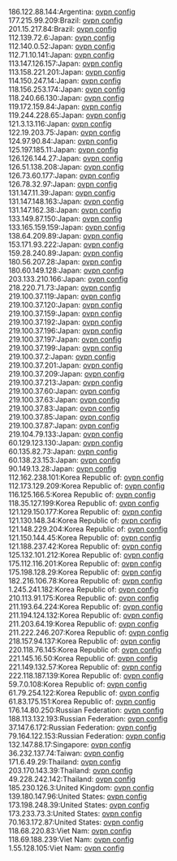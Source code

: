 186.122.88.144:Argentina: [ovpn config](vpn/186_122_88_144.ovpn)  
177.215.99.209:Brazil: [ovpn config](vpn/177_215_99_209.ovpn)  
201.15.217.84:Brazil: [ovpn config](vpn/201_15_217_84.ovpn)  
112.139.72.6:Japan: [ovpn config](vpn/112_139_72_6.ovpn)  
112.140.0.52:Japan: [ovpn config](vpn/112_140_0_52.ovpn)  
112.71.10.141:Japan: [ovpn config](vpn/112_71_10_141.ovpn)  
113.147.126.157:Japan: [ovpn config](vpn/113_147_126_157.ovpn)  
113.158.221.201:Japan: [ovpn config](vpn/113_158_221_201.ovpn)  
114.150.247.14:Japan: [ovpn config](vpn/114_150_247_14.ovpn)  
118.156.253.174:Japan: [ovpn config](vpn/118_156_253_174.ovpn)  
118.240.66.130:Japan: [ovpn config](vpn/118_240_66_130.ovpn)  
119.172.159.84:Japan: [ovpn config](vpn/119_172_159_84.ovpn)  
119.244.228.65:Japan: [ovpn config](vpn/119_244_228_65.ovpn)  
121.3.13.116:Japan: [ovpn config](vpn/121_3_13_116.ovpn)  
122.19.203.75:Japan: [ovpn config](vpn/122_19_203_75.ovpn)  
124.97.90.84:Japan: [ovpn config](vpn/124_97_90_84.ovpn)  
125.197.185.11:Japan: [ovpn config](vpn/125_197_185_11.ovpn)  
126.126.144.27:Japan: [ovpn config](vpn/126_126_144_27.ovpn)  
126.51.138.208:Japan: [ovpn config](vpn/126_51_138_208.ovpn)  
126.73.60.177:Japan: [ovpn config](vpn/126_73_60_177.ovpn)  
126.78.32.97:Japan: [ovpn config](vpn/126_78_32_97.ovpn)  
131.147.11.39:Japan: [ovpn config](vpn/131_147_11_39.ovpn)  
131.147.148.163:Japan: [ovpn config](vpn/131_147_148_163.ovpn)  
131.147.162.38:Japan: [ovpn config](vpn/131_147_162_38.ovpn)  
133.149.87.150:Japan: [ovpn config](vpn/133_149_87_150.ovpn)  
133.165.159.159:Japan: [ovpn config](vpn/133_165_159_159.ovpn)  
138.64.209.89:Japan: [ovpn config](vpn/138_64_209_89.ovpn)  
153.171.93.222:Japan: [ovpn config](vpn/153_171_93_222.ovpn)  
159.28.240.89:Japan: [ovpn config](vpn/159_28_240_89.ovpn)  
180.56.207.28:Japan: [ovpn config](vpn/180_56_207_28.ovpn)  
180.60.149.128:Japan: [ovpn config](vpn/180_60_149_128.ovpn)  
203.133.210.166:Japan: [ovpn config](vpn/203_133_210_166.ovpn)  
218.220.71.73:Japan: [ovpn config](vpn/218_220_71_73.ovpn)  
219.100.37.119:Japan: [ovpn config](vpn/219_100_37_119.ovpn)  
219.100.37.120:Japan: [ovpn config](vpn/219_100_37_120.ovpn)  
219.100.37.159:Japan: [ovpn config](vpn/219_100_37_159.ovpn)  
219.100.37.192:Japan: [ovpn config](vpn/219_100_37_192.ovpn)  
219.100.37.196:Japan: [ovpn config](vpn/219_100_37_196.ovpn)  
219.100.37.197:Japan: [ovpn config](vpn/219_100_37_197.ovpn)  
219.100.37.199:Japan: [ovpn config](vpn/219_100_37_199.ovpn)  
219.100.37.2:Japan: [ovpn config](vpn/219_100_37_2.ovpn)  
219.100.37.201:Japan: [ovpn config](vpn/219_100_37_201.ovpn)  
219.100.37.209:Japan: [ovpn config](vpn/219_100_37_209.ovpn)  
219.100.37.213:Japan: [ovpn config](vpn/219_100_37_213.ovpn)  
219.100.37.60:Japan: [ovpn config](vpn/219_100_37_60.ovpn)  
219.100.37.63:Japan: [ovpn config](vpn/219_100_37_63.ovpn)  
219.100.37.83:Japan: [ovpn config](vpn/219_100_37_83.ovpn)  
219.100.37.85:Japan: [ovpn config](vpn/219_100_37_85.ovpn)  
219.100.37.87:Japan: [ovpn config](vpn/219_100_37_87.ovpn)  
219.104.79.133:Japan: [ovpn config](vpn/219_104_79_133.ovpn)  
60.129.123.130:Japan: [ovpn config](vpn/60_129_123_130.ovpn)  
60.135.82.73:Japan: [ovpn config](vpn/60_135_82_73.ovpn)  
60.138.23.153:Japan: [ovpn config](vpn/60_138_23_153.ovpn)  
90.149.13.28:Japan: [ovpn config](vpn/90_149_13_28.ovpn)  
112.162.238.101:Korea Republic of: [ovpn config](vpn/112_162_238_101.ovpn)  
112.173.129.209:Korea Republic of: [ovpn config](vpn/112_173_129_209.ovpn)  
116.125.166.5:Korea Republic of: [ovpn config](vpn/116_125_166_5.ovpn)  
118.35.127.199:Korea Republic of: [ovpn config](vpn/118_35_127_199.ovpn)  
121.129.150.177:Korea Republic of: [ovpn config](vpn/121_129_150_177.ovpn)  
121.130.148.34:Korea Republic of: [ovpn config](vpn/121_130_148_34.ovpn)  
121.148.229.204:Korea Republic of: [ovpn config](vpn/121_148_229_204.ovpn)  
121.150.144.45:Korea Republic of: [ovpn config](vpn/121_150_144_45.ovpn)  
121.188.237.42:Korea Republic of: [ovpn config](vpn/121_188_237_42.ovpn)  
125.132.101.212:Korea Republic of: [ovpn config](vpn/125_132_101_212.ovpn)  
175.112.116.201:Korea Republic of: [ovpn config](vpn/175_112_116_201.ovpn)  
175.198.128.29:Korea Republic of: [ovpn config](vpn/175_198_128_29.ovpn)  
182.216.106.78:Korea Republic of: [ovpn config](vpn/182_216_106_78.ovpn)  
1.245.241.182:Korea Republic of: [ovpn config](vpn/1_245_241_182.ovpn)  
210.113.91.175:Korea Republic of: [ovpn config](vpn/210_113_91_175.ovpn)  
211.193.64.224:Korea Republic of: [ovpn config](vpn/211_193_64_224.ovpn)  
211.194.124.132:Korea Republic of: [ovpn config](vpn/211_194_124_132.ovpn)  
211.203.64.19:Korea Republic of: [ovpn config](vpn/211_203_64_19.ovpn)  
211.222.246.207:Korea Republic of: [ovpn config](vpn/211_222_246_207.ovpn)  
218.157.94.137:Korea Republic of: [ovpn config](vpn/218_157_94_137.ovpn)  
220.118.76.145:Korea Republic of: [ovpn config](vpn/220_118_76_145.ovpn)  
221.145.16.50:Korea Republic of: [ovpn config](vpn/221_145_16_50.ovpn)  
221.149.132.57:Korea Republic of: [ovpn config](vpn/221_149_132_57.ovpn)  
222.118.187.139:Korea Republic of: [ovpn config](vpn/222_118_187_139.ovpn)  
59.7.0.108:Korea Republic of: [ovpn config](vpn/59_7_0_108.ovpn)  
61.79.254.122:Korea Republic of: [ovpn config](vpn/61_79_254_122.ovpn)  
61.83.175.151:Korea Republic of: [ovpn config](vpn/61_83_175_151.ovpn)  
176.14.80.250:Russian Federation: [ovpn config](vpn/176_14_80_250.ovpn)  
188.113.132.193:Russian Federation: [ovpn config](vpn/188_113_132_193.ovpn)  
37.147.6.172:Russian Federation: [ovpn config](vpn/37_147_6_172.ovpn)  
79.164.122.153:Russian Federation: [ovpn config](vpn/79_164_122_153.ovpn)  
132.147.88.17:Singapore: [ovpn config](vpn/132_147_88_17.ovpn)  
36.232.137.74:Taiwan: [ovpn config](vpn/36_232_137_74.ovpn)  
171.6.49.29:Thailand: [ovpn config](vpn/171_6_49_29.ovpn)  
203.170.143.39:Thailand: [ovpn config](vpn/203_170_143_39.ovpn)  
49.228.242.142:Thailand: [ovpn config](vpn/49_228_242_142.ovpn)  
185.230.126.3:United Kingdom: [ovpn config](vpn/185_230_126_3.ovpn)  
139.180.147.96:United States: [ovpn config](vpn/139_180_147_96.ovpn)  
173.198.248.39:United States: [ovpn config](vpn/173_198_248_39.ovpn)  
173.233.73.3:United States: [ovpn config](vpn/173_233_73_3.ovpn)  
70.163.172.87:United States: [ovpn config](vpn/70_163_172_87.ovpn)  
118.68.220.83:Viet Nam: [ovpn config](vpn/118_68_220_83.ovpn)  
118.69.188.239:Viet Nam: [ovpn config](vpn/118_69_188_239.ovpn)  
1.55.128.105:Viet Nam: [ovpn config](vpn/1_55_128_105.ovpn)  
